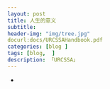 ```yaml
---  
layout: post  
title: 人生的意义  
subtitle: 
header-img: "img/tree.jpg"
docurl:docs/URCSSAHandbook.pdf
categories: [blog ]  
tags: [blog,  ]
description: 「URCSSA」  
---  
```




*